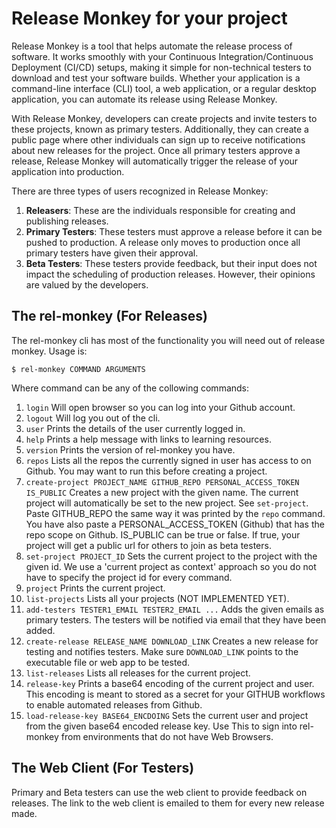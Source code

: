 # Release Monkey for your project

Release Monkey is a tool that helps automate the release process of software. It works smoothly with your Continuous Integration/Continuous Deployment (CI/CD) setups, making it simple for non-technical testers to download and test your software builds. Whether your application is a command-line interface (CLI) tool, a web application, or a regular desktop application, you can automate its release using Release Monkey.

With Release Monkey, developers can create projects and invite testers to these projects, known as primary testers. Additionally, they can create a public page where other individuals can sign up to receive notifications about new releases for the project. Once all primary testers approve a release, Release Monkey will automatically trigger the release of your application into production.

There are three types of users recognized in Release Monkey:

1. **Releasers**: These are the individuals responsible for creating and publishing releases.
2. **Primary Testers**: These testers must approve a release before it can be pushed to production. A release only moves to production once all primary testers have given their approval.
3. **Beta Testers**: These testers provide feedback, but their input does not impact the scheduling of production releases. However, their opinions are valued by the developers.

## The rel-monkey (For Releases)

The rel-monkey cli has most of the functionality you will need out of release monkey. Usage is:

```
$ rel-monkey COMMAND ARGUMENTS
```

Where command can be any of the collowing commands:

1. `login` Will open browser so you can log into your Github account.
2. `logout` Will log you out of the cli.
3. `user` Prints the details of the user currently logged in.
4. `help` Prints a help message with links to learning resources.
5. `version` Prints the version of rel-monkey you have.
6. `repos` Lists all the repos the currently signed in user has access to on Github. You may want to run this before creating a project.
7. `create-project PROJECT_NAME GITHUB_REPO PERSONAL_ACCESS_TOKEN IS_PUBLIC` Creates a new project with the given name. The current project will automatically be set to the new project. See `set-project`. Paste GITHUB_REPO the same way it was printed by the `repo` command. You have also paste a PERSONAL_ACCESS_TOKEN (Github) that has the repo scope on Github. IS_PUBLIC can be true or false. If true, your project will get a public url for others to join as beta testers.
8. `set-project PROJECT_ID` Sets the current project to the project with the given id. We use a 'current project as context' approach so you do not have to specify the project id for every command.
9. `project` Prints the current project.
10. `list-projects` Lists all your projects (NOT IMPLEMENTED YET).
11. `add-testers TESTER1_EMAIL TESTER2_EMAIL ...` Adds the given emails as primary testers. The testers will be notified via email that they have been added.
12. `create-release RELEASE_NAME DOWNLOAD_LINK` Creates a new release for testing and notifies testers. Make sure `DOWNLOAD_LINK` points to the executable file or web app to be tested.
13. `list-releases` Lists all releases for the current project.
14. `release-key` Prints a base64 encoding of the current project and user. This encoding is meant to stored as a secret for your GITHUB workflows to enable automated releases from Github.
15. `load-release-key BASE64_ENCDOING` Sets the current user and project from the given base64 encoded release key. Use This to sign into rel-monkey from environments that do not have Web Browsers.

## The Web Client (For Testers)

Primary and Beta testers can use the web client to provide feedback on releases. The link to the web client is emailed to them for every new release made.
